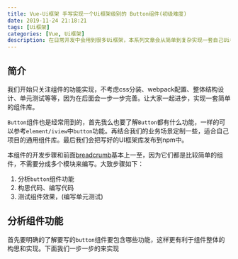 ```yaml
---
title: Vue-Ui框架 手写实现一个Ui框架级别的 Button组件(初级难度)
date: 2019-11-24 21:18:21
tags: [Ui框架]
categories: [Vue, Ui框架]
description: 在日常开发中会用到很多Ui框架，本系列文章会从简单到复杂实现一套自己Ui框架。本篇文章中从0开始手写一个Ui框架级别的Button按钮组件。
---
```


## 简介

我们开始只关注组件的功能实现，不考虑css分装、webpack配置、整体结构设计、单元测试等等，因为在后面会一步一步完善。让大家一起进步，实现一套简单的组件库。

`Button`组件也是经常用到的，首先我么也要了解`Button`都有什么功能，一样的可以参考`element/iview`中`button`功能。再结合我们的业务场景定制一些，适合自己项目的通用组件库。最后我们会把写好的UI框架库发布到npm中。

本组件的开发步骤和前面[breadcrumb]()基本上一至，因为它们都是比较简单的组件，不需要分成多个模块来编写。大致步骤如下：

1. 分析`button`组件功能
2. 构思代码、编写代码
3. 测试组件效果，(编写单元测试)

## 分析组件功能

首先要明确的了解要写的`button`组件要包含哪些功能，这样更有利于组件整体的构思和实现。下面我们一步一步的来实现